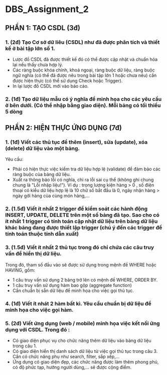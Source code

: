 # DBS_Assignment_2
## PHẦN 1: TẠO CSDL (3đ)
### 1. (2đ) Tạo Cơ sở dữ liêu (CSDL) như đã được phân tích và thiết kế ở bài tập lớn số 1.
- Lược đồ CSDL đã được thiết kế đó có thể được cập nhật và chuẩn hóa lại nếu thấy chưa hợp lý.
- Các ràng buộc khóa chính, khoá ngoại, ràng buộc dữ liệu, ràng buộc ngữ nghĩa (có thể đã được nêu trong bài tập lớn 1 hoặc chưa nêu) cần được hiện thực (có thể sử dụng Check hoặc Trigger).
- In lại lược đồ CSDL mới vào báo cáo.
### 2. (1đ) Tạo dữ liệu mẫu có ý nghĩa để minh họa cho các yêu cầu ở bên dưới. (Có thể nhập bằng giao diện). Mỗi bảng có tối thiểu 5 dòng
## PHẦN 2: HIỆN THỰC ỨNG DỤNG (7đ)
### 1. (1đ) Viết các thủ tục để thêm (insert), sửa (update), xóa (delete) dữ liệu vào một bảng.
  Yêu cầu:
  - Phải có hiện thực việc kiểm tra dữ liệu hợp lệ (validate) để đảm bảo các ràng buộc của bảng dữ liệu.
  - Xuất ra thông báo lỗi có nghĩa, chỉ ra lỗi sai cụ thể (không ghi chung chung là "Lỗi nhập liệu!"). Ví dụ : trọng lượng kiện hàng > 0 , số điện thoại có kiểu dữ liệu hợp lệ là 10 chữ số bắt đầu là 0, ngày nhận hàng > ngày gởi hàng của cùng món hàng,...
### 2. (1.5đ) Viết ít nhất 2 trigger để kiểm soát các hành động INSERT, UPDATE, DELETE trên một số bảng đã tạo. Sao cho có ít nhất 1 trigger có tính toán cập nhật dữ liệu trên bảng dữ liệu khác bảng đang được thiết lập trigger (chú ý đến các trigger để tính toán thuộc tính dẫn xuất)
### 3. (1.5đ) Viết ít nhất 2 thủ tục trong đó chỉ chứa các câu truy vấn để hiển thị dữ liệu.
  Trong đó, tham số đầu vào sẽ được sử dụng trong mệnh đề WHERE hoặc HAVING, gồm:
  - 1 câu truy vấn sử dụng 2 bảng trở lên có mệnh đề WHERE, ORDER BY.
  - 1 câu truy vấn sử dụng hàm bao gộp (aggregate function)
  - Cần chuẩn bị sẵn dữ liệu để minh họa cho việc gọi thủ tục.
### 4. (1đ) Viết ít nhát 2 hàm bất kì. Yêu cầu chuẩn bị dữ liệu để minh họa cho việc gọi hàm.
### 5. (2đ) Viết ứng dụng (web / mobile) minh họa việc kết nối ứng dụng với CSDL. Trong đó :
- Có giao diện phục vụ cho chức năng thêm dữ liệu vào bảng dữ liệu trong câu 1.
- Có giao diện hiển thị danh sách dữ liệu từ việc gọi thủ tục trong câu 3. Cần có chức năng phụ như search, filter, sắp xếp,...
- Ứng dụng có giao diện đẹp, các chức năng được làm thêm phong phú, có độ phức tạp, hướng người dùng,... sẽ được cộng điểm.
